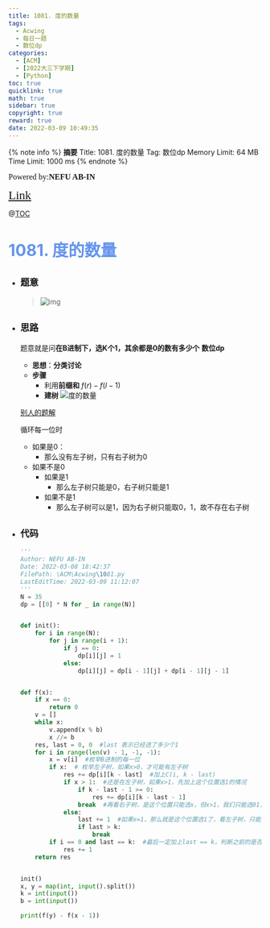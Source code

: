 ```yaml
---
title: 1081. 度的数量
tags:
  - Acwing
  - 每日一题
  - 数位dp
categories:
  - [ACM]
  - [2022大三下学期]
  - [Python]
toc: true
quicklink: true
math: true
sidebar: true
copyright: true
reward: true
date: 2022-03-09 10:49:35
---
```



{% note info %}
**摘要**
Title: 1081. 度的数量
Tag: 数位dp
Memory Limit: 64 MB
Time Limit: 1000 ms
{% endnote %}
<!-- more -->

<font size=3 face=楷体>Powered by:**NEFU AB-IN**</font>

<font color=#FFA500 size=5 face=楷体>[Link](https://www.acwing.com/problem/content/description/1083)</font>

@[TOC](文章目录)

# <font color=#6495ED size=6>1081. 度的数量</font>

* ## <font size=4 face=粗体>题意</font>

    >![img](https://img-blog.csdnimg.cn/20210321174205685.png?x-oss-process=image/watermark,type_ZmFuZ3poZW5naGVpdGk,shadow_10,text_aHR0cHM6Ly9ibG9nLmNzZG4ubmV0L3FxXzQ1ODMyNDYx,size_16,color_FFFFFF,t_70#pic_center)


* ## <font size=4 face=粗体>思路</font>
  题意就是问**在B进制下，选K个1，其余都是0的数有多少个**
  **数位dp**
    * **思想**：**分类讨论**
    * **步骤**
      * 利用**前缀和** $f(r) - f(l - 1)$
      * **建树**
  ![度的数量](https://oss.ab-in.cn/Pictures/dudeshuliang.png)

  [别人的题解](https://blog.csdn.net/qq_45832461/article/details/115052726?ops_request_misc=%257B%2522request%255Fid%2522%253A%2522164679434716781683968528%2522%252C%2522scm%2522%253A%252220140713.130102334..%2522%257D&request_id=164679434716781683968528&biz_id=0&utm_medium=distribute.pc_search_result.none-task-blog-2~all~sobaiduend~default-1-115052726.pc_search_insert_es_download&utm_term=%E5%BA%A6%E7%9A%84%E6%95%B0%E9%87%8F&spm=1018.2226.3001.4187)

  循环每一位时
    * 如果是0：
      * 那么没有左子树，只有右子树为0
    * 如果不是0
      * 如果是1
        * 那么左子树只能是0，右子树只能是1
      * 如果不是1
        * 那么左子树可以是1，因为右子树只能取0，1，故不存在右子树
* ## <font size=4 face=粗体>代码</font>

  ```python
  '''
  Author: NEFU AB-IN
  Date: 2022-03-08 18:42:37
  FilePath: \ACM\Acwing\1081.py
  LastEditTime: 2022-03-09 11:12:07
  '''
  N = 35
  dp = [[0] * N for _ in range(N)]


  def init():
      for i in range(N):
          for j in range(i + 1):
              if j == 0:
                  dp[i][j] = 1
              else:
                  dp[i][j] = dp[i - 1][j] + dp[i - 1][j - 1]


  def f(x):
      if x == 0:
          return 0
      v = []
      while x:
          v.append(x % b)
          x //= b
      res, last = 0, 0  #last 表示已经选了多少个1
      for i in range(len(v) - 1, -1, -1):
          x = v[i]  #枚举B进制的每一位
          if x:  # 枚举左子树，如果x>0，才可能有左子树
              res += dp[i][k - last]  #加上C(i, k - last)
              if x > 1:  #还是在左子树，如果x>1，先加上这个位置选1的情况
                  if k - last - 1 >= 0:
                      res += dp[i][k - last - 1]
                  break  #再看右子树，是这个位置只能选x，但x>1，我们只能选01，所以不存在右子树，直接break
              else:
                  last += 1  #如果x=1，那么就是这个位置选1了，看左子树，只能选0，所以左子树不存在选1的情况，故res不加
                  if last > k:
                      break
          if i == 0 and last == k:  #最后一定加上last == k，判断之前的是否合法
              res += 1
      return res


  init()
  x, y = map(int, input().split())
  k = int(input())
  b = int(input())

  print(f(y) - f(x - 1))
  ```